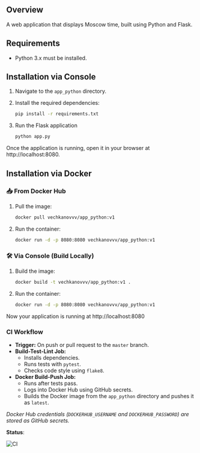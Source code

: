 ## Overview
A web application that displays Moscow time, built using Python and Flask.

## Requirements
- Python 3.x must be installed.

## Installation via Console

1. Navigate to the `app_python` directory.

2. Install the required dependencies:
   ```bash
   pip install -r requirements.txt

3. Run the Flask application
    ```bash
   python app.py
   
 Once the application is running, open it in your browser at http://localhost:8080.
 
## Installation via Docker

### 📥 From Docker Hub  
1. Pull the image:  
   ```bash
   docker pull vechkanovvv/app_python:v1

2. Run the container:
   ```bash
   docker run -d -p 8080:8080 vechkanovvv/app_python:v1

### 🛠️ Via Console (Build Locally)

1. Build the image:
   ```bash
   docker build -t vechkanovvv/app_python:v1 .
2. Run the container:
   ```bash
   docker run -d -p 8080:8080 vechkanovvv/app_python:v1

Now your application is running at http://localhost:8080

### CI Workflow

- **Trigger:** On push or pull request to the `master` branch.
- **Build-Test-Lint Job:**  
  - Installs dependencies.
  - Runs tests with `pytest`.
  - Checks code style using `flake8`.
- **Docker Build-Push Job:**  
  - Runs after tests pass.
  - Logs into Docker Hub using GitHub secrets.
  - Builds the Docker image from the `app_python` directory and pushes it as `latest`.

*Docker Hub credentials (`DOCKERHUB_USERNAME` and `DOCKERHUB_PASSWORD`) are stored as GitHub secrets.*

**Status**:

![CI](https://github.com/VechkanovVV/S25-core-course-labs/actions/workflows/python.yml/badge.svg)
